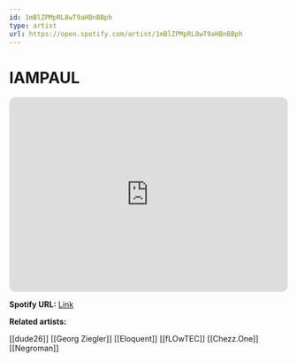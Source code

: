 ```yaml
---
id: 1mBlZPMpRL8wT9aHBnBBph
type: artist
url: https://open.spotify.com/artist/1mBlZPMpRL8wT9aHBnBBph
---
```

# IAMPAUL

<iframe style="border-radius:12px" src="https://open.spotify.com/embed/artist/1mBlZPMpRL8wT9aHBnBBph" width="100%" height="352" frameBorder="0" allowfullscreen="" allow="autoplay; clipboard-write; encrypted-media; fullscreen; picture-in-picture" loading="lazy"></iframe>

**Spotify URL:** [Link](https://open.spotify.com/artist/1mBlZPMpRL8wT9aHBnBBph)

**Related artists:**

[[dude26]]
[[Georg Ziegler]]
[[Eloquent]]
[[fLOwTEC]]
[[Chezz.One]]
[[Negroman]]

